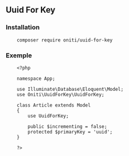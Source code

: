 
## Uuid For Key ##
 
### Installation ###
 
```
    composer require oniti/uuid-for-key
```

### Exemple ###

```
    <?php

    namespace App;

    use Illuminate\Database\Eloquent\Model;
    use Oniti\UuidForKey\UuidForKey;

    class Article extends Model
    {
        use UuidForKey;

        public $incrementing = false;
        protected $primaryKey = 'uuid';
    }

    ?>
```